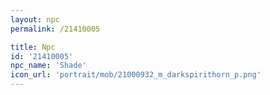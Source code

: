```yaml
---
layout: npc
permalink: /21410005

title: Npc
id: '21410005'
npc_name: 'Shade'
icon_url: 'portrait/mob/21000932_m_darkspirithorn_p.png'
---
```

